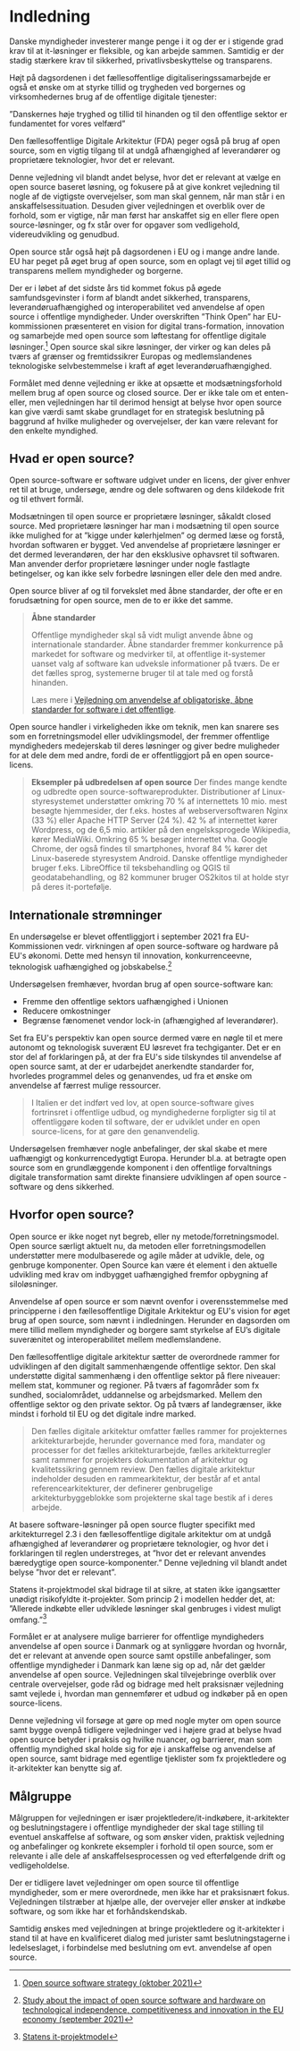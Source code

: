 # Indledning

Danske myndigheder investerer mange penge i it og der er i stigende grad krav til at it-løsninger er fleksible, og kan arbejde sammen. Samtidig er der stadig stærkere krav til sikkerhed, privatlivsbeskyttelse og transparens. 

Højt på dagsordenen i det fællesoffentlige digitaliseringssamarbejde er også et ønske om at styrke tillid og trygheden ved borgernes og virksomhedernes brug af de offentlige digitale tjenester:

”Danskernes høje tryghed og tillid til hinanden og til den offentlige sektor er fundamentet for vores velfærd” 

Den fællesoffentlige Digitale Arkitektur (FDA) peger også på brug af open source, som en vigtig tilgang til at undgå afhængighed af leverandører og proprietære teknologier, hvor det er relevant. 

Denne vejledning vil blandt andet belyse, hvor det er relevant at vælge en open source baseret løsning, og fokusere på at give konkret vejledning til nogle af de vigtigste overvejelser, som man skal gennem, når man står i en anskaffelsessituation. Desuden giver vejledningen et overblik over de forhold, som er vigtige, når man først har anskaffet sig en eller flere open source-løsninger, og fx står over for opgaver som vedligehold, videreudvikling og genudbud. 

Open source står også højt på dagsordenen i EU og i mange andre lande. EU har peget på øget brug af open source, som en oplagt vej til øget tillid og transparens mellem myndigheder og borgerne. 

Der er i løbet af det sidste års tid kommet fokus på øgede samfundsgevinster i form af blandt andet sikkerhed, transparens, leverandøruafhængighed og interoperabilitet ved anvendelse af open source i offentlige myndigheder. Under overskriften ”Think Open” har EU-kommissionen præsenteret en vision for digital trans-formation, innovation og samarbejde med open source som løftestang for offentlige digitale løsninger.[^1] Open source skal sikre løsninger, der virker og kan deles på tværs af grænser og fremtidssikrer Europas og medlemslandenes teknologiske selvbestemmelse i kraft af øget leverandøruafhængighed.

Formålet med denne vejledning er ikke at opsætte et modsætningsforhold mellem brug af open source og closed source. Der er ikke tale om et enten-eller, men vejledningen har til derimod hensigt at belyse hvor open source kan give værdi samt skabe grundlaget for en strategisk beslutning på baggrund af hvilke muligheder og overvejelser, der kan være relevant for den enkelte myndighed. 

[^1]: [Open source software strategy (oktober 2021)](https://ec.europa.eu/info/departments/informatics/open-source-software-strategy_en)

## Hvad er open source?

Open source-software er software udgivet under en licens, der giver enhver ret til at bruge, undersøge, ændre og dele softwaren og dens kildekode frit og til ethvert formål.

Modsætningen til open source er proprietære løsninger, såkaldt closed source. Med proprietære løsninger har man i modsætning til open source ikke mulighed for at ”kigge under kølerhjelmen” og dermed læse og forstå, hvordan softwaren er bygget. Ved anvendelse af proprietære løsninger er det dermed leverandøren, der har den eksklusive ophavsret til softwaren. Man anvender derfor proprietære løsninger under nogle fastlagte betingelser, og kan ikke selv forbedre løsningen eller dele den med andre.

Open source bliver af og til forvekslet med åbne standarder, der ofte er en forudsætning for open source, men de to er ikke det samme.

> **Åbne standarder**
> 
> Offentlige myndigheder skal så vidt muligt anvende åbne og internationale standarder. Åbne standarder fremmer konkurrence på markedet for software og medvirker til, at offentlige it-systemer uanset valg af software kan udveksle informationer på tværs. De er det fælles sprog, systemerne bruger til at tale med og forstå hinanden.
> 
> Læs mere i [Vejledning om anvendelse af obligatoriske, åbne standarder for software i det offentlige](https://www.digitaliser.dk/resource/3778907/artefact/Vejledning_om_abne_standarder.pdf?artefact=true&PID=3778930).

Open source handler i virkeligheden ikke om teknik, men kan snarere ses som en forretningsmodel eller udviklingsmodel, der fremmer offentlige myndigheders medejerskab til deres løsninger og giver bedre muligheder for at dele dem med andre, fordi de er offentliggjort på en open source-licens.

> **Eksempler på udbredelsen af open source**
> Der findes mange kendte og udbredte open source-softwareprodukter. Distributioner af Linux-styresystemet understøtter omkring 70 % af internettets 10 mio. mest besøgte hjemmesider, der f.eks. hostes af webserversoftwaren Nginx (33 %) eller Apache HTTP Server (24 %). 42 % af internettet kører Wordpress, og de 6,5 mio. artikler på den engelsksprogede Wikipedia, kører MediaWiki. Omkring 65 % besøger internettet vha. Google Chrome, der også findes til smartphones, hvoraf 84 % kører det Linux-baserede styresystem Android. Danske offentlige myndigheder bruger f.eks. LibreOffice til teksbehandling og QGIS til geodatabehandling, og 82 kommuner bruger OS2kitos til at holde styr på deres it-portefølje.

## Internationale strømninger

En undersøgelse  er blevet offentliggjort i september 2021 fra EU-Kommissionen vedr. virkningen af open source-software og hardware på EU's økonomi. Dette med hensyn til innovation, konkurrenceevne, teknologisk uafhængighed og jobskabelse.[^2]

[^2]: [Study about the impact of open source software and hardware on technological independence, competitiveness and innovation in the EU economy (september 2021)](https://digital-strategy.ec.europa.eu/en/library/study-about-impact-open-source-software-and-hardware-technological-independence-competitiveness-and)

Undersøgelsen fremhæver, hvordan brug af open source-software kan: 

  * Fremme den offentlige sektors uafhængighed i Unionen
  * Reducere omkostninger 
  * Begrænse fænomenet vendor lock-in (afhængighed af leverandører). 

Set fra EU's perspektiv kan open source dermed være en nøgle til et mere autonomt og teknologisk suverænt EU løsrevet fra techgiganter. Det er en stor del af forklaringen på, at der fra EU's side tilskyndes til anvendelse af open source samt, at der er udarbejdet anerkendte standarder for, hvorledes programmel deles og genanvendes, ud fra et ønske om anvendelse af færrest mulige ressourcer.

> I Italien er det indført ved lov, at open source-software gives fortrinsret i offentlige udbud, og myndighederne forpligter sig til at offentliggøre koden til software, der er udviklet under en open source-licens, for at gøre den genanvendelig.

Undersøgelsen fremhæver nogle anbefalinger, der skal skabe et mere uafhængigt og konkurrencedygtigt Europa. Herunder bl.a. at betragte open source som en grundlæggende komponent i den offentlige forvaltnings digitale transformation samt direkte finansiere udviklingen af open source -software og dens sikkerhed.

## Hvorfor open source?

Open source er ikke noget nyt begreb, eller ny metode/forretningsmodel. Open source særligt aktuelt nu, da metoden eller forretningsmodellen understøtter mere modulbaserede og agile måder at udvikle, dele, og genbruge komponenter. Open Source kan være ét element i den aktuelle udvikling med krav om indbygget uafhængighed fremfor opbygning af siloløsninger. 

Anvendelse af open source er som nævnt ovenfor i overensstemmelse med principperne i den fællesoffentlige Digitale Arkitektur og EU's vision for øget brug af open source, som nævnt i indledningen. Herunder en dagsorden om mere tillid mellem myndigheder og borgere samt styrkelse af EU’s digitale suverænitet og interoperabilitet mellem medlemslandene. 

Den fællesoffentlige digitale arkitektur sætter de overordnede rammer for udviklingen af den digitalt sammenhængende offentlige sektor. Den skal understøtte digital sammenhæng i den offentlige sektor på flere niveauer: mellem stat, kommuner og regioner. På tværs af fagområder som fx sundhed, socialområdet, uddannelse og arbejdsmarked. Mellem den offentlige sektor og den private sektor. Og på tværs af landegrænser, ikke mindst i forhold til EU og det digitale indre marked. 

> Den fælles digitale arkitektur omfatter fælles rammer for projekternes arkitekturarbejde, herunder governance med fora, mandater og processer for det fælles arkitekturarbejde, fælles arkitekturregler samt rammer for projekters dokumentation af arkitektur og kvalitetssikring gennem review. Den fælles digitale arkitektur indeholder desuden en rammearkitektur, der består af et antal referencearkitekturer, der definerer genbrugelige arkitekturbyggeblokke som projekterne skal tage bestik af i deres arbejde. 

At basere software-løsninger på open source flugter specifikt med arkitekturregel 2.3 i den fællesoffentlige digitale arkitektur om at undgå afhængighed af leverandører og proprietære teknologier, og hvor det i forklaringen til reglen understreges, at ”hvor det er relevant anvendes bæredygtige open source-komponenter.”  Denne vejledning vil blandt andet belyse ”hvor det er relevant”. 

Statens it-projektmodel skal bidrage til at sikre, at staten ikke igangsætter unødigt risikofyldte it-projekter. Som princip 2 i modellen hedder det, at: ”Allerede indkøbte eller udviklede løsninger skal genbruges i videst muligt omfang.”[^3]

[^3]: [Statens it-projektmodel](https://digst.dk/styring/projektstyring/statens-it-projektmodel/)

Formålet er at analysere mulige barrierer for offentlige myndigheders anvendelse af open source i Danmark og at synliggøre hvordan og hvornår, det er relevant at anvende open source samt opstille anbefalinger, som offentlige myndigheder i Danmark kan læne sig op ad, når det gælder anvendelse af open source. Vejledningen skal tilvejebringe overblik over centrale overvejelser, gode råd og bidrage med helt praksisnær vejledning samt vejlede i, hvordan man gennemfører et udbud og indkøber på en open source-licens. 

Denne vejledning vil forsøge at gøre op med nogle myter om open source samt bygge ovenpå tidligere vejledninger ved i højere grad at belyse hvad open source betyder i praksis og hvilke nuancer, og barrierer, man som offentlig myndighed skal holde sig for øje i anskaffelse og anvendelse af open source, samt bidrage med egentlige tjeklister som fx projektledere og it-arkitekter kan benytte sig af.   

## Målgruppe

Målgruppen for vejledningen er især projektledere/it-indkøbere, it-arkitekter og beslutningstagere i offentlige myndigheder der skal tage stilling til eventuel anskaffelse af software, og som ønsker viden, praktisk vejledning og anbefalinger og konkrete eksempler i forhold til open source, som er relevante i alle dele af anskaffelsesprocessen og ved efterfølgende drift og vedligeholdelse.

Der er tidligere lavet vejledninger om open source til offentlige myndigheder, som er mere overordnede, men ikke har et praksisnært fokus. Vejledningen tilstræber at hjælpe alle, der overvejer eller ønsker at indkøbe software, og som ikke har et forhåndskendskab. 

Samtidig ønskes med vejledningen at bringe projektledere og it-arkitekter i stand til at have en kvalificeret dialog med jurister samt beslutningstagerne i ledelseslaget, i forbindelse med beslutning om evt. anvendelse af open source. 
